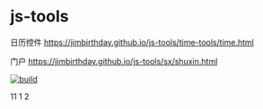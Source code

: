 # js-tools


日历控件  https://jimbirthday.github.io/js-tools/time-tools/time.html

门户 https://jimbirthday.github.io/js-tools/sx/shuxin.html

[![build](http://180.76.38.108:7048/badge/pipe/mgr95225/githubhost/build/master)](http://180.76.38.108:7048/dashboard/repo/16016801/60b74f83cf1e8c0001000008)

11
1
2
